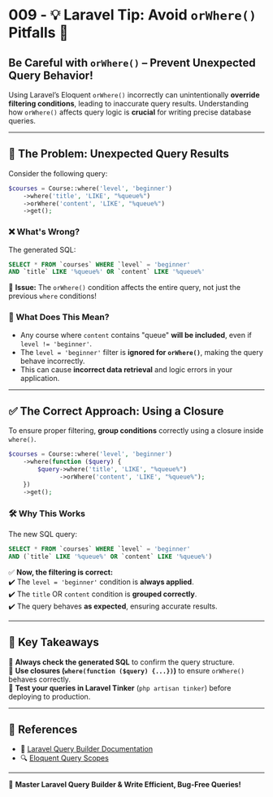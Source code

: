 # 009 - 💡 Laravel Tip: Avoid `orWhere()` Pitfalls 🚨  

## Be Careful with `orWhere()` – Prevent Unexpected Query Behavior!  

Using Laravel’s Eloquent `orWhere()` incorrectly can unintentionally **override filtering conditions**, leading to inaccurate query results. Understanding how `orWhere()` affects query logic is **crucial** for writing precise database queries.  

---

## 🚨 The Problem: Unexpected Query Results  

Consider the following query:  

```php
$courses = Course::where('level', 'beginner')
    ->where('title', 'LIKE', "%queue%")
    ->orWhere('content', 'LIKE', "%queue%")
    ->get();
```

### ❌ What's Wrong?  

The generated SQL:  

```sql
SELECT * FROM `courses` WHERE `level` = 'beginner' 
AND `title` LIKE '%queue%' OR `content` LIKE '%queue%'
```

🔴 **Issue:** The `orWhere()` condition affects the entire query, not just the previous `where` conditions!  

### 🚨 What Does This Mean?  
- Any course where `content` contains "queue" **will be included**, even if `level != 'beginner'`.  
- The `level = 'beginner'` filter is **ignored for `orWhere()`**, making the query behave incorrectly.  
- This can cause **incorrect data retrieval** and logic errors in your application.  

---

## ✅ The Correct Approach: Using a Closure  

To ensure proper filtering, **group conditions** correctly using a closure inside `where()`.  

```php
$courses = Course::where('level', 'beginner')
    ->where(function ($query) {
        $query->where('title', 'LIKE', "%queue%")
              ->orWhere('content', 'LIKE', "%queue%");
    })
    ->get();
```

### 🛠️ Why This Works  

The new SQL query:  

```sql
SELECT * FROM `courses` WHERE `level` = 'beginner' 
AND (`title` LIKE '%queue%' OR `content` LIKE '%queue%')
```

✅ **Now, the filtering is correct:**  
✔️ The `level = 'beginner'` condition is **always applied**.  
✔️ The `title` OR `content` condition is **grouped correctly**.  
✔️ The query behaves **as expected**, ensuring accurate results.  

---

## 🎯 Key Takeaways  

🔹 **Always check the generated SQL** to confirm the query structure.  
🔹 **Use closures (`where(function ($query) {...})`)** to ensure `orWhere()` behaves correctly.  
🔹 **Test your queries in Laravel Tinker** (`php artisan tinker`) before deploying to production.  

---

## 📖 References  

- 📜 [Laravel Query Builder Documentation](https://laravel.com/docs/eloquent#where-clauses)  
- 🔍 [Eloquent Query Scopes](https://laravel.com/docs/eloquent#query-scopes)  

---

🚀 **Master Laravel Query Builder & Write Efficient, Bug-Free Queries!**
